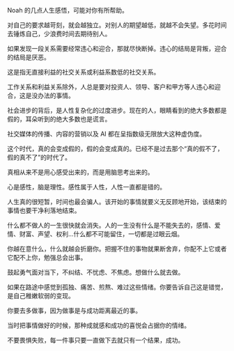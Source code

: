 Noah 的几点人生感悟，可能对你有所帮助。

对自己的要求越苛刻，就会越独立。对别人的期望越低，就越不会失望。多花时间去锤炼自己，少浪费时间去期待别人。

如果发现一段关系需要经常违心和迎合，那就尽快断掉。违心的结局是背叛，迎合的结局是厌恶。

这是指无直接利益的社交关系或利益系数低的社交关系。

工作关系和利益关系除外，人总是要对投资人、领导、客户和甲方等人违心和迎合，这是没办法的事情。


社会进步的背后，是人性复杂化的过度进步。现在的人，眼睛看到的绝大多数都是假的，耳朵听到的绝大多数也是谎言。

社交媒体的传播、内容的营销以及 AI 都在呈指数级无限放大这种虚伪度。

这个时代，真的会变成假的，假的会变成真的。已经不是过去那个“真的假不了，假的真不了”的时代了。

真相从来不是用心感受出来的，而是用脑思考出来的。

心是感性，脑是理性。感性属于人性，人性一直都是错的。

人生真的很短暂，时间也最会骗人。该开始的事情就要义无反顾地开始，该结束的事情也要干净利落地结束。

什么都不做人的一生很快就会消失。人的一生没有什么是不能失去的，感情、爱情、财富、声望、权利...什么都不可能留住，一切都是过眼云烟。

你越在意什么，什么就越会折磨你。把握不住的事物就果断舍弃，你配不上它或者它配不上你，勉强总会出事。

鼓起勇气面对当下，不纠结、不忧虑、不焦虑。想做什么就去做。

如果在路途中感觉到孤独、痛苦、煎熬、难过这些情绪。你要告诉自己这是错觉，是自己稚嫩软弱的变现。

你要去多做事，因为做事是与成功距离最近的事。

当时把事情做好的时候，那种成就感和成功的喜悦会占据你的情绪。

不要畏惧失败，每一件事只要一直做下去就只有一个结果，成功。
